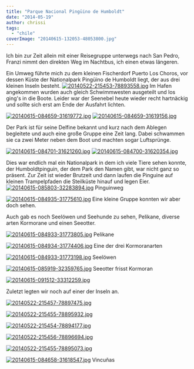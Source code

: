 ```yaml
---
title: "Parque Nacional Pingüino de Humboldt"
date: "2014-05-19"
author: chrissi
tags: 
  - "chile"
coverImage: "20140615-132053-48053800.jpg"
---
```


Ich bin zur Zeit allein mit einer Reisegruppe unterwegs nach San Pedro, Franzi nimmt den direkten Weg im Nachtbus, ich einen etwas längeren.

Ein Umweg führte mich zu dem kleinen Fischerdorf Puerto Los Choros, vor dessen Küste der Nationalpark Pingüino de Humboldt liegt, der aus drei kleinen Inseln besteht. [![20140522-215453-78893558.jpg](images/20140522-215453-78893558.jpg)](https://hafenstrand.wordpress.com/wp-content/uploads/2014/05/20140522-215453-78893558.jpg) Im Hafen angekommen wurden auch gleich Schwimmwesten ausgeteilt und los ging's in die Boote. Leider war der Seenebel heute wieder recht hartnäckig und sollte sich erst am Ende der Ausfahrt lichten.

[![20140615-084659-31619772.jpg](images/20140615-084659-31619772.jpg)](https://hafenstrand.wordpress.com/wp-content/uploads/2014/06/20140615-084659-31619772.jpg) [![20140615-084659-31619156.jpg](images/20140615-084659-31619156.jpg)](https://hafenstrand.wordpress.com/wp-content/uploads/2014/06/20140615-084659-31619156.jpg)

Der Park ist für seine Delfine bekannt und kurz nach dem Ablegen begleitete und auch eine große Gruppe eine Zeit lang. Dabei schwammen sie ca zwei Meter neben dem Boot und machten sogar Luftsprünge.

[![20140615-084701-31621260.jpg](images/20140615-084701-31621260.jpg)](https://hafenstrand.wordpress.com/wp-content/uploads/2014/06/20140615-084701-31621260.jpg) [![20140615-084700-31620354.jpg](images/20140615-084700-31620354.jpg)](https://hafenstrand.wordpress.com/wp-content/uploads/2014/06/20140615-084700-31620354.jpg)

Dies war endlich mal ein Nationalpark in dem ich viele Tiere sehen konnte, der Humboldtpinguin, der dem Park den Namen gibt, war nicht ganz so präsent. Zur Zeit ist wieder Brutzeit und dann laufen die Pinguine auf kleinen Trampelpfaden die Steilküste hinauf und legen Eier. [![20140615-085803-32283894.jpg](images/20140615-085803-32283894.jpg)](https://hafenstrand.wordpress.com/wp-content/uploads/2014/06/20140615-085803-32283894.jpg) Pinguinweg

[![20140615-084935-31775610.jpg](images/20140615-084935-31775610.jpg)](https://hafenstrand.wordpress.com/wp-content/uploads/2014/06/20140615-084935-31775610.jpg) Eine kleine Gruppe konnten wir aber doch sehen.

Auch gab es noch Seelöwen und Seehunde zu sehen, Pelikane, diverse arten Kormorane und einen Seeotter.

[![20140615-084933-31773805.jpg](images/20140615-084933-31773805.jpg)](https://hafenstrand.wordpress.com/wp-content/uploads/2014/06/20140615-084933-31773805.jpg) Pelikane

[![20140615-084934-31774406.jpg](images/20140615-084934-31774406.jpg)](https://hafenstrand.wordpress.com/wp-content/uploads/2014/06/20140615-084934-31774406.jpg) Eine der drei Kormoranarten

[![20140615-084933-31773198.jpg](images/20140615-084933-31773198.jpg)](https://hafenstrand.wordpress.com/wp-content/uploads/2014/06/20140615-084933-31773198.jpg) Seelöwen

[![20140615-085919-32359765.jpg](images/20140615-085919-32359765.jpg)](https://hafenstrand.wordpress.com/wp-content/uploads/2014/06/20140615-085919-32359765.jpg) Seeotter frisst Kormoran

[![20140615-091512-33312259.jpg](images/20140615-091512-33312259.jpg)](https://hafenstrand.wordpress.com/wp-content/uploads/2014/06/20140615-091512-33312259.jpg)

Zuletzt legten wir noch auf einer der Inseln an.

[![20140522-215457-78897475.jpg](images/20140522-215457-78897475.jpg)](https://hafenstrand.wordpress.com/wp-content/uploads/2014/05/20140522-215457-78897475.jpg)

[![20140522-215455-78895932.jpg](images/20140522-215455-78895932.jpg)](https://hafenstrand.wordpress.com/wp-content/uploads/2014/05/20140522-215455-78895932.jpg)

[![20140522-215454-78894177.jpg](images/20140522-215454-78894177.jpg)](https://hafenstrand.wordpress.com/wp-content/uploads/2014/05/20140522-215454-78894177.jpg)

[![20140522-215456-78896694.jpg](images/20140522-215456-78896694.jpg)](https://hafenstrand.wordpress.com/wp-content/uploads/2014/05/20140522-215456-78896694.jpg)

[![20140522-215455-78895073.jpg](images/20140522-215455-78895073.jpg)](https://hafenstrand.wordpress.com/wp-content/uploads/2014/05/20140522-215455-78895073.jpg)

[![20140615-084658-31618547.jpg](images/20140615-084658-31618547.jpg)](https://hafenstrand.wordpress.com/wp-content/uploads/2014/06/20140615-084658-31618547.jpg) Vincuñas

